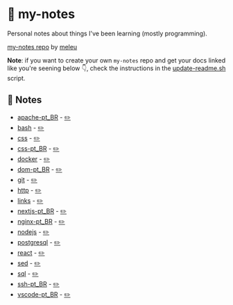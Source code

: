 # 📓 my-notes
Personal notes about things I've been learning (mostly programming).

[my-notes repo](https://github.com/meleu/my-notes/) by [meleu](https://github.com/meleu)

**Note**: if you want to create your own `my-notes` repo and get your docs linked like you're seening below 👇, check the instructions in the [update-readme.sh](https://github.com/meleu/my-notes/blob/master/update-readme.sh) script.


## 📝 Notes

- [apache-pt_BR](https://meleu.github.io/my-notes/apache-pt_BR) - [✏️](https://github.com/meleu/my-notes/edit/master/apache-pt_BR.md)
- [bash](https://meleu.github.io/my-notes/bash) - [✏️](https://github.com/meleu/my-notes/edit/master/bash.md)
- [css](https://meleu.github.io/my-notes/css) - [✏️](https://github.com/meleu/my-notes/edit/master/css.md)
- [css-pt_BR](https://meleu.github.io/my-notes/css-pt_BR) - [✏️](https://github.com/meleu/my-notes/edit/master/css-pt_BR.md)
- [docker](https://meleu.github.io/my-notes/docker) - [✏️](https://github.com/meleu/my-notes/edit/master/docker.md)
- [dom-pt_BR](https://meleu.github.io/my-notes/dom-pt_BR) - [✏️](https://github.com/meleu/my-notes/edit/master/dom-pt_BR.md)
- [git](https://meleu.github.io/my-notes/git) - [✏️](https://github.com/meleu/my-notes/edit/master/git.md)
- [http](https://meleu.github.io/my-notes/http) - [✏️](https://github.com/meleu/my-notes/edit/master/http.md)
- [links](https://meleu.github.io/my-notes/links) - [✏️](https://github.com/meleu/my-notes/edit/master/links.md)
- [nextjs-pt_BR](https://meleu.github.io/my-notes/nextjs-pt_BR) - [✏️](https://github.com/meleu/my-notes/edit/master/nextjs-pt_BR.md)
- [nginx-pt_BR](https://meleu.github.io/my-notes/nginx-pt_BR) - [✏️](https://github.com/meleu/my-notes/edit/master/nginx-pt_BR.md)
- [nodejs](https://meleu.github.io/my-notes/nodejs) - [✏️](https://github.com/meleu/my-notes/edit/master/nodejs.md)
- [postgresql](https://meleu.github.io/my-notes/postgresql) - [✏️](https://github.com/meleu/my-notes/edit/master/postgresql.md)
- [react](https://meleu.github.io/my-notes/react) - [✏️](https://github.com/meleu/my-notes/edit/master/react.md)
- [sed](https://meleu.github.io/my-notes/sed) - [✏️](https://github.com/meleu/my-notes/edit/master/sed.md)
- [sql](https://meleu.github.io/my-notes/sql) - [✏️](https://github.com/meleu/my-notes/edit/master/sql.md)
- [ssh-pt_BR](https://meleu.github.io/my-notes/ssh-pt_BR) - [✏️](https://github.com/meleu/my-notes/edit/master/ssh-pt_BR.md)
- [vscode-pt_BR](https://meleu.github.io/my-notes/vscode-pt_BR) - [✏️](https://github.com/meleu/my-notes/edit/master/vscode-pt_BR.md)
